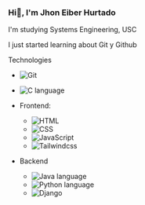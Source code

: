 ### Hi👋, I'm Jhon Eiber Hurtado

I'm studying Systems Engineering, USC

I just started learning about Git y Github


Technologies

- ![Git](https://upload.wikimedia.org/wikipedia/commons/thumb/e/e0/Git-logo.svg/60px-Git-logo.svg.png)
- ![C language](https://user-images.githubusercontent.com/59857705/159567054-573aa555-1570-457b-a127-6eb3dc83ae63.png)

- Frontend:
  - ![HTML](https://upload.wikimedia.org/wikipedia/commons/thumb/6/61/HTML5_logo_and_wordmark.svg/32px-HTML5_logo_and_wordmark.svg.png)
  - ![CSS](https://upload.wikimedia.org/wikipedia/commons/thumb/d/d5/CSS3_logo_and_wordmark.svg/32px-CSS3_logo_and_wordmark.svg.png)
  - ![JavaScript](https://upload.wikimedia.org/wikipedia/commons/thumb/6/6a/JavaScript-logo.png/40px-JavaScript-logo.png)
  - ![Tailwindcss](https://upload.wikimedia.org/wikipedia/commons/thumb/d/d5/Tailwind_CSS_Logo.svg/40px-Tailwind_CSS_Logo.svg.png)


- Backend 
  - ![Java language](https://user-images.githubusercontent.com/59857705/159567129-e7a2686f-0920-42fc-a83b-7dffa3f6e4b8.png)
  - ![Python language](https://upload.wikimedia.org/wikipedia/commons/thumb/c/c3/Python-logo-notext.svg/40px-Python-logo-notext.svg.png)
  - ![Django](https://upload.wikimedia.org/wikipedia/commons/4/45/Django_logo.png)

<!--
**jhoneiberh/jhoneiberh** is a ✨ _special_ ✨ repository because its `README.md` (this file) appears on your GitHub profile.

Here are some ideas to get you started:

- 🔭 I’m currently working on ...
- 🌱 I’m currently learning ...
- 👯 I’m looking to collaborate on ...
- 🤔 I’m looking for help with ...
- 💬 Ask me about ...
- 📫 How to reach me: ...
- 😄 Pronouns: ...
- ⚡ Fun fact: ...
-->
